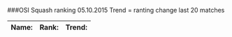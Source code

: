 ###OSI Squash ranking 05.10.2015
Trend = ranting change last 20 matches

|Name:              |Rank:   |Trend: |
|:------------------|:-------|:------|
